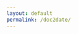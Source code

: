 ```yaml
---
layout: default
permalink: /doc2date/
---
```


<script>window.location="http://doc2date-env-1.p9am6b3wdq.us-east-2.elasticbeanstalk.com/"</script>